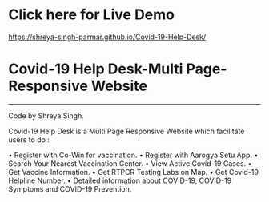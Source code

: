 # Click here for Live Demo
https://shreya-singh-parmar.github.io/Covid-19-Help-Desk/

# Covid-19 Help Desk-Multi Page- Responsive Website
--------------------------------------------------------------------------------------------------------------------------------------------------------------------------------------------------------------------
Code by Shreya Singh.

Covid-19 Help Desk is a Multi Page Responsive Website which facilitate users to do :

• Register with Co-Win for vaccination. • Register with Aarogya Setu App. • Search Your Nearest Vaccination Center. • View Active Covid-19 Cases. • Get Vaccine Information. • Get RTPCR Testing Labs on Map. • Get Covid-19 Helpline Number. • Detailed information about COVID-19, COVID-19 Symptoms and COVID-19 Prevention.
